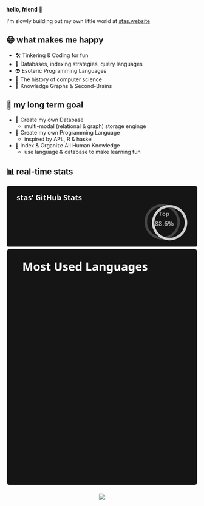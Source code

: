 **hello, friend** 👋

I'm slowly building out my own little world at  [stas.website](https://stas.website?source=github-index)


## 😄 what makes me happy
- 🛠️ Tinkering & Coding for fun
- 🧮 Databases, indexing strategies, query languages
- 👽 Esoteric Programming Languages
- 👾 The history of computer science
- 🧬 Knowledge Graphs & Second-Brains

## 🎯 my long term goal
- 🧮 Create my own Database 
    - multi-modal (relational & graph) storage enginge 
- 💬 Create my own Programming Language
    - inspired by APL, R & haskel 
- 🧠 Index & Organize All Human Knowledge
    - use language & database to make learning fun


## 📊 real-time stats


<img src="general_stats.svg" alt="GitHub Statistics" loading="lazy">

<img src="language_stats.svg" alt="Top Languages" loading="lazy">

<p align='center'><img src='https://visitor-badge.laobi.icu/badge?page_id=miarez'></p>


